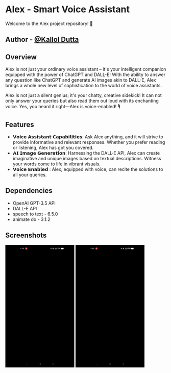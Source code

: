 
# Alex - Smart Voice Assistant

Welcome to the Alex project repository! 🚀

## Author - [@Kallol Dutta](https://www.github.com/kallol001)


## Overview
Alex is not just your ordinary voice assistant – it's your intelligent companion equipped with the power of ChatGPT and DALL-E! With the ability to answer any question like ChatGPT and generate AI images akin to DALL-E, Alex brings a whole new level of sophistication to the world of voice assistants.

Alex is not just a silent genius; it's your chatty, creative sidekick! It can not only answer your queries but also read them out loud with its enchanting voice. Yes, you heard it right—Alex is voice-enabled! 🎙️


## Features

- 𝗩𝗼𝗶𝗰𝗲 𝗔𝘀𝘀𝗶𝘀𝘁𝗮𝗻𝘁 𝗖𝗮𝗽𝗮𝗯𝗶𝗹𝗶𝘁𝗶𝗲𝘀: Ask Alex anything, and it will strive to provide informative and relevant responses. Whether you prefer reading or listening, Alex has got you covered.
- 𝗔𝗜 𝗜𝗺𝗮𝗴𝗲 𝗚𝗲𝗻𝗲𝗿𝗮𝘁𝗶𝗼𝗻: Harnessing the DALL·E API, Alex can create imaginative and unique images based on textual descriptions. Witness your words come to life in vibrant visuals.
- 𝗩𝗼𝗶𝗰𝗲 𝗘𝗻𝗮𝗯𝗹𝗲𝗱 : Alex, equipped with voice, can recite the solutions to all your queries.


## Dependencies
- OpenAI GPT-3.5 API
- DALL-E API
- speech to text - 6.5.0
- animate do - 3.1.2
## Screenshots

![App Screenshot](https://github.com/Kallol001/Alex---Smart-Voice-Assistant/blob/main/Demo/Demo.gif)
![Demo](Demo/Demo.gif)

